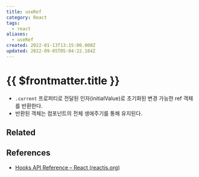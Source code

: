 ```yaml
---
title: useRef
category: React
tags:
  - react
aliases:
  - useRef
created: 2022-01-13T13:15:00.000Z
updated: 2022-09-05T05:04:22.184Z
---
```


# {{ $frontmatter.title }}

- `.current` 프로퍼티로 전달된 인자(initialValue)로 초기화된 변경 가능한 ref 객체를 반환한다.
- 반환된 객체는 컴포넌트의 전체 생애주기를 통해 유지된다.

## Related

## References

- [Hooks API Reference – React (reactjs.org)](https://ko.reactjs.org/docs/hooks-reference.html#useref)
